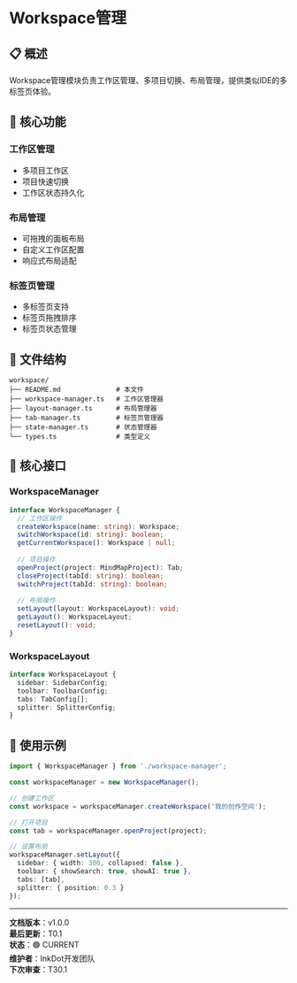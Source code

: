 # Workspace管理

## 📋 概述

Workspace管理模块负责工作区管理、多项目切换、布局管理，提供类似IDE的多标签页体验。

## 🎯 核心功能

### 工作区管理
- 多项目工作区
- 项目快速切换
- 工作区状态持久化

### 布局管理
- 可拖拽的面板布局
- 自定义工作区配置
- 响应式布局适配

### 标签页管理
- 多标签页支持
- 标签页拖拽排序
- 标签页状态管理

## 📁 文件结构

```
workspace/
├── README.md              # 本文件
├── workspace-manager.ts   # 工作区管理器
├── layout-manager.ts      # 布局管理器
├── tab-manager.ts         # 标签页管理器
├── state-manager.ts       # 状态管理器
└── types.ts               # 类型定义
```

## 🔧 核心接口

### WorkspaceManager
```typescript
interface WorkspaceManager {
  // 工作区操作
  createWorkspace(name: string): Workspace;
  switchWorkspace(id: string): boolean;
  getCurrentWorkspace(): Workspace | null;
  
  // 项目操作
  openProject(project: MindMapProject): Tab;
  closeProject(tabId: string): boolean;
  switchProject(tabId: string): boolean;
  
  // 布局操作
  setLayout(layout: WorkspaceLayout): void;
  getLayout(): WorkspaceLayout;
  resetLayout(): void;
}
```

### WorkspaceLayout
```typescript
interface WorkspaceLayout {
  sidebar: SidebarConfig;
  toolbar: ToolbarConfig;
  tabs: TabConfig[];
  splitter: SplitterConfig;
}
```

## 🚀 使用示例

```typescript
import { WorkspaceManager } from './workspace-manager';

const workspaceManager = new WorkspaceManager();

// 创建工作区
const workspace = workspaceManager.createWorkspace('我的创作空间');

// 打开项目
const tab = workspaceManager.openProject(project);

// 设置布局
workspaceManager.setLayout({
  sidebar: { width: 300, collapsed: false },
  toolbar: { showSearch: true, showAI: true },
  tabs: [tab],
  splitter: { position: 0.3 }
});
```

---

**文档版本**：v1.0.0  
**最后更新**：T0.1  
**状态**：🟢 CURRENT  
**维护者**：InkDot开发团队  
**下次审查**：T30.1
